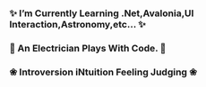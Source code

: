 ### ✨ I’m Currently Learning .Net,Avalonia,UI Interaction,Astronomy,etc... ✨

### 🤔 An Electrician Plays With Code. 🤔

### ❀ Introversion iNtuition Feeling Judging ❀
<!--
**shaosu/shaosu** is a ✨ _special_ ✨ repository because its `README.md` (this file) appears on your GitHub profile.

Here are some ideas to get you started:

- 🔭 I’m currently working on ...
- 🌱 I’m currently learning ...
- 👯 I’m looking to collaborate on ...
- 🤔 I’m looking for help with ...
- 💬 Ask me about ...
- 📫 How to reach me: ...
- 😄 Pronouns: ...
- ⚡ Fun fact: ...
-->
